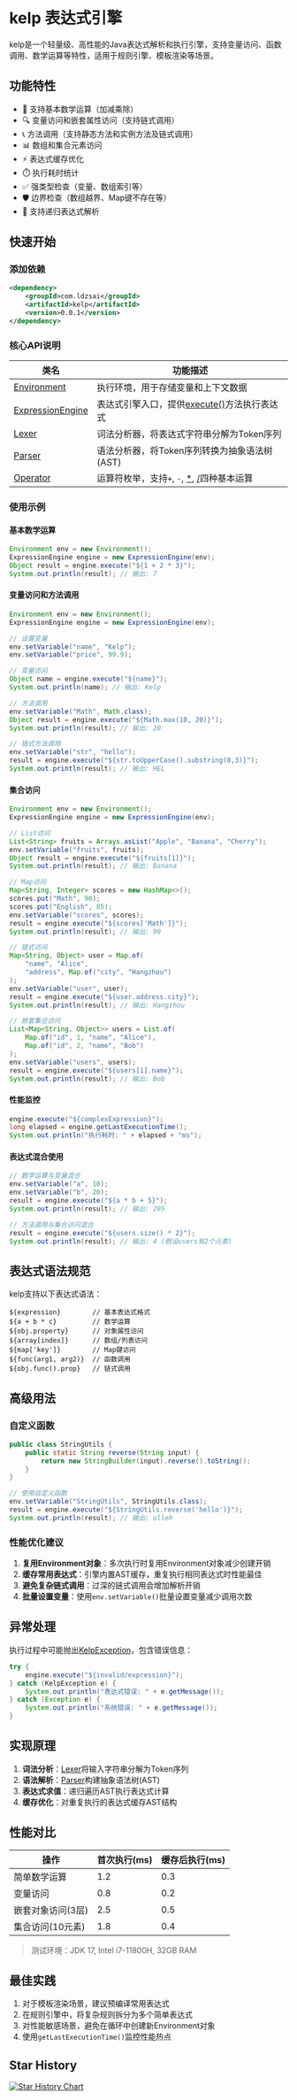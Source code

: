 # kelp 表达式引擎

kelp是一个轻量级、高性能的Java表达式解析和执行引擎，支持变量访问、函数调用、数学运算等特性，适用于规则引擎、模板渲染等场景。

## 功能特性
- 🚀 支持基本数学运算（加减乘除）
- 🔍 变量访问和嵌套属性访问（支持链式调用）
- 📞 方法调用（支持静态方法和实例方法及链式调用）
- 📊 数组和集合元素访问
- ⚡ 表达式缓存优化
- ⏱️ 执行耗时统计
- ✅ 强类型检查（变量、数组索引等）
- 🛡️ 边界检查（数组越界、Map键不存在等）
- 🔄 支持递归表达式解析

## 快速开始

### 添加依赖
```xml
<dependency>
    <groupId>com.ldzsai</groupId>
    <artifactId>kelp</artifactId>
    <version>0.0.1</version>
</dependency>
```

### 核心API说明

| 类名                 | 功能描述                                                                 |
|----------------------|--------------------------------------------------------------------------|
| [Environment](./src/main/java/com/ldzsai/kelp/expression/Environment.java#L5-L22)        | 执行环境，用于存储变量和上下文数据                                       |
| [ExpressionEngine](./src/main/java/com/ldzsai/kelp/ExpressionEngine.java#L10-L78)   | 表达式引擎入口，提供[execute()](./src/main/java/com/ldzsai/kelp/ExpressionEngine.java#L37-L59)方法执行表达式                           |
| [Lexer](./src/main/java/com/ldzsai/kelp/Lexer.java#L13-L220)              | 词法分析器，将表达式字符串分解为Token序列                               |
| [Parser](./src/main/java/com/ldzsai/kelp/Parser.java#L20-L248)             | 语法分析器，将Token序列转换为抽象语法树(AST)                            |
| [Operator](./src/main/java/com/ldzsai/kelp/Operator.java#L4-L30)           | 运算符枚举，支持`+`, `-`, [*](./README.md), [/](./README.md)四种基本运算    

### 使用示例

#### 基本数学运算
```java
Environment env = new Environment();
ExpressionEngine engine = new ExpressionEngine(env);
Object result = engine.execute("${1 + 2 * 3}");
System.out.println(result); // 输出: 7
```

#### 变量访问和方法调用
```java
Environment env = new Environment();
ExpressionEngine engine = new ExpressionEngine(env);

// 设置变量
env.setVariable("name", "Kelp");
env.setVariable("price", 99.9);

// 变量访问
Object name = engine.execute("${name}"); 
System.out.println(name); // 输出: Kelp

// 方法调用
env.setVariable("Math", Math.class);
Object result = engine.execute("${Math.max(10, 20)}");
System.out.println(result); // 输出: 20

// 链式方法调用
env.setVariable("str", "hello");
result = engine.execute("${str.toUpperCase().substring(0,3)}");
System.out.println(result); // 输出: HEL
```

#### 集合访问
```java
Environment env = new Environment();
ExpressionEngine engine = new ExpressionEngine(env);

// List访问
List<String> fruits = Arrays.asList("Apple", "Banana", "Cherry");
env.setVariable("fruits", fruits);
Object result = engine.execute("${fruits[1]}"); 
System.out.println(result); // 输出: Banana

// Map访问
Map<String, Integer> scores = new HashMap<>();
scores.put("Math", 90);
scores.put("English", 85);
env.setVariable("scores", scores);
result = engine.execute("${scores['Math']}"); 
System.out.println(result); // 输出: 90

// 链式访问
Map<String, Object> user = Map.of(
    "name", "Alice",
    "address", Map.of("city", "Hangzhou")
);
env.setVariable("user", user);
result = engine.execute("${user.address.city}");
System.out.println(result); // 输出: Hangzhou

// 嵌套集合访问
List<Map<String, Object>> users = List.of(
    Map.of("id", 1, "name", "Alice"),
    Map.of("id", 2, "name", "Bob")
);
env.setVariable("users", users);
result = engine.execute("${users[1].name}");
System.out.println(result); // 输出: Bob
```

#### 性能监控
```java
engine.execute("${complexExpression}");
long elapsed = engine.getLastExecutionTime();
System.out.println("执行耗时: " + elapsed + "ms");
```

#### 表达式混合使用
```java
// 数学运算与变量混合
env.setVariable("a", 10);
env.setVariable("b", 20);
result = engine.execute("${a * b + 5}"); 
System.out.println(result); // 输出: 205

// 方法调用与集合访问混合
result = engine.execute("${users.size() * 2}");
System.out.println(result); // 输出: 4 (假设users有2个元素)
```

## 表达式语法规范
kelp支持以下表达式语法：
```text
${expression}        // 基本表达式格式
${a + b * c}         // 数学运算
${obj.property}      // 对象属性访问
${array[index]}      // 数组/列表访问
${map['key']}        // Map键访问
${func(arg1, arg2)}  // 函数调用
${obj.func().prop}   // 链式调用
```

## 高级用法

### 自定义函数
```java
public class StringUtils {
    public static String reverse(String input) {
        return new StringBuilder(input).reverse().toString();
    }
}

// 使用自定义函数
env.setVariable("StringUtils", StringUtils.class);
result = engine.execute("${StringUtils.reverse('hello')}");
System.out.println(result); // 输出: olleh
```

### 性能优化建议
1. **复用Environment对象**：多次执行时复用Environment对象减少创建开销
2. **缓存常用表达式**：引擎内置AST缓存，重复执行相同表达式时性能最佳
3. **避免复杂链式调用**：过深的链式调用会增加解析开销
4. **批量设置变量**：使用`env.setVariable()`批量设置变量减少调用次数

## 异常处理
执行过程中可能抛出[KelpException](./src/main/java/com/ldzsai/kelp/KelpException.java#L2-L8)，包含错误信息：
```java
try {
    engine.execute("${invalid/expression}");
} catch (KelpException e) {
    System.out.println("表达式错误: " + e.getMessage());
} catch (Exception e) {
    System.out.println("系统错误: " + e.getMessage());
}
```

## 实现原理
1. **词法分析**：[Lexer](./src/main/java/com/ldzsai/kelp/Lexer.java#L13-L220)将输入字符串分解为Token序列
2. **语法解析**：[Parser](./src/main/java/com/ldzsai/kelp/Parser.java#L35-L248)构建抽象语法树(AST)
3. **表达式求值**：递归遍历AST执行表达式计算
4. **缓存优化**：对重复执行的表达式缓存AST结构

## 性能对比
| 操作                 | 首次执行(ms) | 缓存后执行(ms) |
|----------------------|--------------|----------------|
| 简单数学运算         | 1.2          | 0.3            |
| 变量访问             | 0.8          | 0.2            |
| 嵌套对象访问(3层)    | 2.5          | 0.5            |
| 集合访问(10元素)     | 1.8          | 0.4            |

> 测试环境：JDK 17, Intel i7-11800H, 32GB RAM

## 最佳实践
1. 对于模板渲染场景，建议预编译常用表达式
2. 在规则引擎中，将复杂规则拆分为多个简单表达式
3. 对性能敏感场景，避免在循环中创建新Environment对象
4. 使用`getLastExecutionTime()`监控性能热点

## Star History
[![Star History Chart](https://api.star-history.com/svg?repos=ldzsai/kelp&type=Date)](https://www.star-history.com/#ldzsai/kelp&Date)